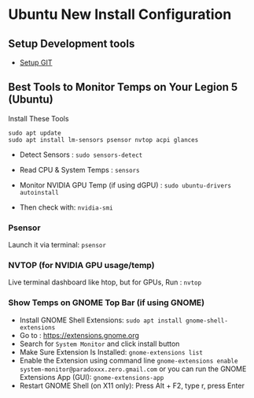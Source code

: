 # Ubuntu New Install Configuration

## Setup Development tools

- [Setup GIT](/software-development/tools/git/git-configuration.md)

## Best Tools to Monitor Temps on Your Legion 5 (Ubuntu)

Install These Tools

```
sudo apt update
sudo apt install lm-sensors psensor nvtop acpi glances
```

- Detect Sensors : `sudo sensors-detect`

- Read CPU & System Temps : `sensors`

- Monitor NVIDIA GPU Temp (if using dGPU) : `sudo ubuntu-drivers autoinstall`
- Then check with: `nvidia-smi`

### Psensor

Launch it via terminal: `psensor`

### NVTOP (for NVIDIA GPU usage/temp)

Live terminal dashboard like htop, but for GPUs, Run : `nvtop`

### Show Temps on GNOME Top Bar (if using GNOME)

- Install GNOME Shell Extensions: `sudo apt install gnome-shell-extensions`
- Go to : https://extensions.gnome.org
- Search for `System Monitor` and click install button
- Make Sure Extension Is Installed: `gnome-extensions list`
- Enable the Extension using command line `gnome-extensions enable system-monitor@paradoxxx.zero.gmail.com` or you can run the GNOME Extensions App (GUI): `gnome-extensions-app`
- Restart GNOME Shell (on X11 only): Press Alt + F2, type r, press Enter
